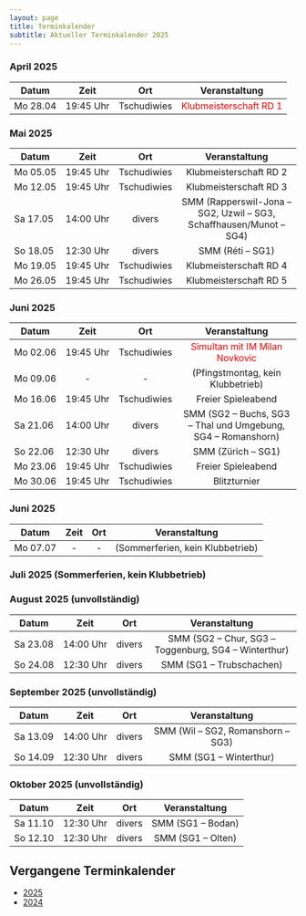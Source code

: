 ```yaml
---
layout: page
title: Terminkalender
subtitle: Aktueller Terminkalender 2025
---
```


### April 2025

| Datum                 |          Zeit          |     Ort     |                            Veranstaltung                            |
|-----------------------|:----------------------:|:-----------:|:-------------------------------------------------------------------:|
| <nobr>Mo 28.04</nobr> | <nobr>19:45 Uhr</nobr> | Tschudiwies |        <span style="color:red">Klubmeisterschaft RD 1</span>        |

### Mai 2025

| Datum                 |          Zeit          |     Ort     |                           Veranstaltung                            |
|-----------------------|:----------------------:|:-----------:|:------------------------------------------------------------------:|
| <nobr>Mo 05.05</nobr> | <nobr>19:45 Uhr</nobr> | Tschudiwies |                       Klubmeisterschaft RD 2                       |
| <nobr>Mo 12.05</nobr> | <nobr>19:45 Uhr</nobr> | Tschudiwies |                       Klubmeisterschaft RD 3                       |
| <nobr>Sa 17.05</nobr> | <nobr>14:00 Uhr</nobr> |   divers    | SMM (Rapperswil-Jona – SG2, Uzwil – SG3, Schaffhausen/Munot – SG4) |
| <nobr>So 18.05</nobr> | <nobr>12:30 Uhr</nobr> |   divers    |                          SMM (Réti – SG1)                          |
| <nobr>Mo 19.05</nobr> | <nobr>19:45 Uhr</nobr> | Tschudiwies |                       Klubmeisterschaft RD 4                       |
| <nobr>Mo 26.05</nobr> | <nobr>19:45 Uhr</nobr> | Tschudiwies |                       Klubmeisterschaft RD 5                       |

### Juni 2025

| Datum                 |          Zeit          |     Ort     |                         Veranstaltung                         |
|-----------------------|:----------------------:|:-----------:|:-------------------------------------------------------------:|
| <nobr>Mo 02.06</nobr> | <nobr>19:45 Uhr</nobr> | Tschudiwies | <span style="color:red">Simultan mit IM Milan Novkovic</span> |
| <nobr>Mo 09.06</nobr> |           -            |      -      |               (Pfingstmontag, kein Klubbetrieb)               |
| <nobr>Mo 16.06</nobr> | <nobr>19:45 Uhr</nobr> | Tschudiwies |                      Freier Spieleabend                       |
| <nobr>Sa 21.06</nobr> | <nobr>14:00 Uhr</nobr> |   divers    | SMM (SG2 – Buchs, SG3 – Thal und Umgebung, SG4 – Romanshorn)  |
| <nobr>So 22.06</nobr> | <nobr>12:30 Uhr</nobr> |   divers    |                      SMM (Zürich – SG1)                       |
| <nobr>Mo 23.06</nobr> | <nobr>19:45 Uhr</nobr> | Tschudiwies |                      Freier Spieleabend                       |
| <nobr>Mo 30.06</nobr> | <nobr>19:45 Uhr</nobr> | Tschudiwies |                         Blitzturnier                          |

### Juni 2025

| Datum                 | Zeit | Ort |          Veranstaltung           |
|-----------------------|:----:|:---:|:--------------------------------:|
| <nobr>Mo 07.07</nobr> |  -   |  -  | (Sommerferien, kein Klubbetrieb) |

### Juli 2025 (Sommerferien, kein Klubbetrieb)

### August 2025 (unvollständig)

| Datum                 |          Zeit          |  Ort   |                    Veranstaltung                     |
|-----------------------|:----------------------:|:------:|:----------------------------------------------------:|
| <nobr>Sa 23.08</nobr> | <nobr>14:00 Uhr</nobr> | divers | SMM (SG2 – Chur, SG3 – Toggenburg, SG4 – Winterthur) |
| <nobr>So 24.08</nobr> | <nobr>12:30 Uhr</nobr> | divers |               SMM (SG1 – Trubschachen)               |

### September 2025 (unvollständig)

| Datum                 |          Zeit          |  Ort   |           Veranstaltung           |
|-----------------------|:----------------------:|:------:|:---------------------------------:|
| <nobr>Sa 13.09</nobr> | <nobr>14:00 Uhr</nobr> | divers | SMM (Wil – SG2, Romanshorn – SG3) |
| <nobr>So 14.09</nobr> | <nobr>12:30 Uhr</nobr> | divers |      SMM (SG1 – Winterthur)       |

### Oktober 2025 (unvollständig)

| Datum                 |          Zeit          |  Ort   |   Veranstaltung   |
|-----------------------|:----------------------:|:------:|:-----------------:|
| <nobr>Sa 11.10</nobr> | <nobr>12:30 Uhr</nobr> | divers | SMM (SG1 – Bodan) |
| <nobr>So 12.10</nobr> | <nobr>12:30 Uhr</nobr> | divers | SMM (SG1 – Olten) |


## Vergangene Terminkalender

- [2025](/terminkalender/2025)
- [2024](/terminkalender/2024)
